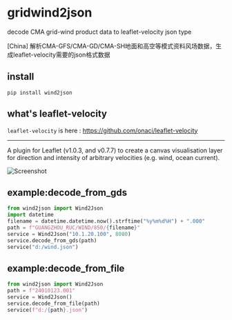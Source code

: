 # gridwind2json
decode CMA grid-wind product data to leaflet-velocity json type

[China] 解析CMA-GFS/CMA-GD/CMA-SH地面和高空等模式资料风场数据，生成leaflet-velocity需要的json格式数据

## install
```
pip install wind2json
```

## what's leaflet-velocity

`leaflet-velocity` is here : https://github.com/onaci/leaflet-velocity

---

A plugin for Leaflet (v1.0.3, and v0.7.7) to create a canvas visualisation layer for direction and intensity of arbitrary velocities (e.g. wind, ocean current).

![Screenshot](https://github.com/onaci/leaflet-velocity/blob/master/screenshots/velocity.gif?raw=true)


## example:decode_from_gds
```python
from wind2json import Wind2Json
import datetime
filename = datetime.datetime.now().strftime("%y%m%d%H") + ".000"
path = f"GUANGZHOU_RUC/WIND/850/{filename}"
service = Wind2Json("10.1.20.100", 8080)
service.decode_from_gds(path)
service("d:/wind.json")
```

## example:decode_from_file
```python
from wind2json import Wind2Json
path = f"24010123.001"
service = Wind2Json()
service.decode_from_file(path)
service(f"d:/{path}.json")
```

